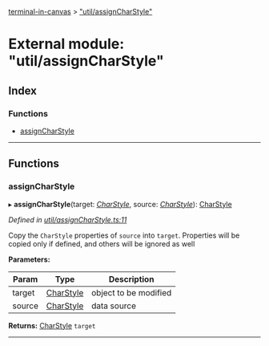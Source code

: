 [terminal-in-canvas](../README.md) > ["util/assignCharStyle"](../modules/_util_assigncharstyle_.md)

# External module: "util/assignCharStyle"

## Index

### Functions

* [assignCharStyle](_util_assigncharstyle_.md#assigncharstyle)

---

## Functions

<a id="assigncharstyle"></a>

###  assignCharStyle

▸ **assignCharStyle**(target: *[CharStyle](../interfaces/_terminal_.charstyle.md)*, source: *[CharStyle](../interfaces/_terminal_.charstyle.md)*): [CharStyle](../interfaces/_terminal_.charstyle.md)

*Defined in [util/assignCharStyle.ts:11](https://github.com/danikaze/terminal-in-canvas/blob/13134dd/src/util/assignCharStyle.ts#L11)*

Copy the `CharStyle` properties of `source` into `target`. Properties will be copied only if defined, and others will be ignored as well

**Parameters:**

| Param | Type | Description |
| ------ | ------ | ------ |
| target | [CharStyle](../interfaces/_terminal_.charstyle.md) |  object to be modified |
| source | [CharStyle](../interfaces/_terminal_.charstyle.md) |  data source |

**Returns:** [CharStyle](../interfaces/_terminal_.charstyle.md)
`target`

___

